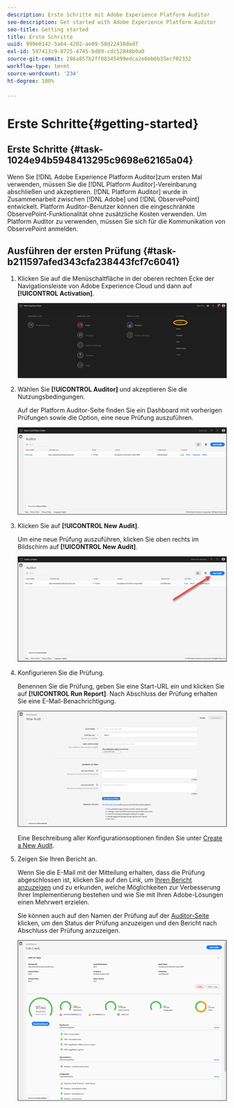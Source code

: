 ```yaml
---
description: Erste Schritte mit Adobe Experience Platform Auditor
seo-description: Get started with Adobe Experience Platform Auditor
seo-title: Getting started
title: Erste Schritte
uuid: 999e0142-5a64-4202-ae09-58d22438ded7
exl-id: 597413c9-8725-4745-bd89-cdc52848b0a0
source-git-commit: 286a857b2ff08345499edca2e0eb6b35ecf02332
workflow-type: tm+mt
source-wordcount: '234'
ht-degree: 100%

---
```


# Erste Schritte{#getting-started}

## Erste Schritte {#task-1024e94b5948413295c9698e62165a04}

<!--
This page is a placeholder for now, we need things like prerequisites, any planning that should be done before using Auditor, initial setup info--that kind of thing.
-->

Wenn Sie [!DNL Adobe Experience Platform Auditor]zum ersten Mal verwenden, müssen Sie die [!DNL Platform Auditor]-Vereinbarung abschließen und akzeptieren. [!DNL Platform Auditor] wurde in Zusammenarbeit zwischen [!DNL Adobe] und [!DNL ObservePoint] entwickelt. Platform Auditor-Benutzer können die eingeschränkte ObservePoint-Funktionalität ohne zusätzliche Kosten verwenden. Um Platform Auditor zu verwenden, müssen Sie sich für die Kommunikation von ObservePoint anmelden.

## Ausführen der ersten Prüfung {#task-b211597afed343cfa238443fcf7c6041}

1. Klicken Sie auf die Menüschaltfläche in der oberen rechten Ecke der Navigationsleiste von Adobe Experience Cloud und dann auf **[!UICONTROL Activation]**.

   ![](assets/activate.png)

1. Wählen Sie **[!UICONTROL Auditor]** und akzeptieren Sie die Nutzungsbedingungen.

   Auf der Platform Auditor-Seite finden Sie ein Dashboard mit vorherigen Prüfungen sowie die Option, eine neue Prüfung auszuführen.

   ![](assets/home.png)

1. Klicken Sie auf **[!UICONTROL New Audit]**.

   Um eine neue Prüfung auszuführen, klicken Sie oben rechts im Bildschirm auf **[!UICONTROL New Audit]**.

   ![](assets/new-audit-button.png)

1. Konfigurieren Sie die Prüfung.

   Benennen Sie die Prüfung, geben Sie eine Start-URL ein und klicken Sie auf **[!UICONTROL Run Report]**. Nach Abschluss der Prüfung erhalten Sie eine E-Mail-Benachrichtigung.

   ![](assets/config.png)

   Eine Beschreibung aller Konfigurationsoptionen finden Sie unter [Create a New Audit](../create-audit/create-new-audit.md).
1. Zeigen Sie Ihren Bericht an.

   Wenn Sie die E-Mail mit der Mitteilung erhalten, dass die Prüfung abgeschlossen ist, klicken Sie auf den Link, um [Ihren Bericht anzuzeigen](../reports/scorecard.md) und zu erkunden, welche Möglichkeiten zur Verbesserung Ihrer Implementierung bestehen und wie Sie mit Ihren Adobe-Lösungen einen Mehrwert erzielen.

   Sie können auch auf den Namen der Prüfung auf der [Auditor-Seite](../get-started/audit-list.md) klicken, um den Status der Prüfung anzuzeigen und den Bericht nach Abschluss der Prüfung anzuzeigen.

   ![](assets/report.png)
